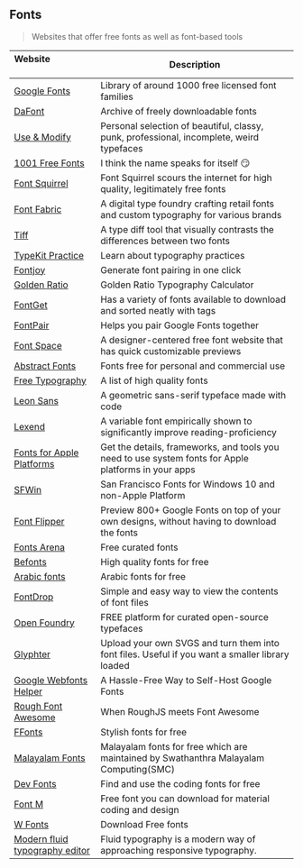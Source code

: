 ## Fonts

> Websites that offer free fonts as well as font-based tools

| Website                            | Description |
| --- | --- |
| [Google Fonts](https://fonts.google.com/) | Library of around 1000 free licensed font families |
| [DaFont](https://www.dafont.com/) | Archive of freely downloadable fonts |
| [Use & Modify](https://usemodify.com/) | Personal selection of beautiful, classy, punk, professional, incomplete, weird typefaces |
| [1001 Free Fonts](https://www.1001freefonts.com/) | I think the name speaks for itself 😏 |
| [Font Squirrel](https://www.fontsquirrel.com/) | Font Squirrel scours the internet for high quality, legitimately free fonts |
| [Font Fabric](https://www.fontfabric.com/free-fonts/) | A digital type foundry crafting retail fonts and custom typography for various brands |
| [Tiff](https://tiff.herokuapp.com/) | A type diff tool that visually contrasts the differences between two fonts |
| [TypeKit Practice](https://practice.typekit.com/) | Learn about typography practices |
| [Fontjoy](https://fontjoy.com/) | Generate font pairing in one click |
| [Golden Ratio](https://grtcalculator.com/) | Golden Ratio Typography Calculator |
| [FontGet](https://www.fontget.com/) | Has a variety of fonts available to download and sorted neatly with tags |
| [FontPair](https://fontpair.co/) | Helps you pair Google Fonts together |
| [Font Space](https://www.fontspace.com/) | A designer-centered free font website that has quick customizable previews |
| [Abstract Fonts](http://www.abstractfonts.com/) | Fonts free for personal and commercial use |
| [Free Typography](https://freetypography.com/) | A list of high quality fonts |
| [Leon Sans](https://github.com/cmiscm/leonsans/) | A geometric sans-serif typeface made with code |
| [Lexend](https://www.lexend.com/) | A variable font empirically shown to significantly improve reading-proficiency |
| [Fonts for Apple Platforms](https://developer.apple.com/fonts/) | Get the details, frameworks, and tools you need to use system fonts for Apple platforms in your apps |
| [SFWin](https://github.com/blaisck/sfwin/) | San Francisco Fonts for Windows 10 and non-Apple Platform |
| [Font Flipper](https://fontflipper.com/) | Preview 800+ Google Fonts on top of your own designs, without having to download the fonts |
| [Fonts Arena](https://fontsarena.com/) | Free curated fonts |
| [Befonts](https://befonts.com/) | High quality fonts for free |
| [Arabic fonts](https://arabicfonts.net/) | Arabic fonts for free |
| [FontDrop](https://fontdrop.info/) | Simple and easy way to view the contents of font files |
| [Open Foundry](https://open-foundry.com/) | FREE platform for curated open-source typefaces |
| [Glyphter](https://glyphter.com/) | Upload your own SVGS and turn them into font files. Useful if you want a smaller library loaded |
| [Google Webfonts Helper](https://google-webfonts-helper.herokuapp.com/fonts) | A Hassle-Free Way to Self-Host Google Fonts |
| [Rough Font Awesome](https://djamshed.github.io/rough-awesome-font/dist/) | When RoughJS meets Font Awesome |
| [FFonts](https://ffonts.net/) | Stylish fonts for free |
| [Malayalam Fonts](https://smc.org.in/fonts/) | Malayalam fonts for free which are maintained by Swathanthra Malayalam Computing(SMC) |
| [Dev Fonts](https://devfonts.gafi.dev/) | Find and use the coding fonts for free |
| [Font M](https://fontm.com/) | Free font you can download for material coding and design |
| [W Fonts](https://www.wfonts.com/) | Download Free fonts |
| [Modern fluid typography editor](https://modern-fluid-typography.vercel.app/) | Fluid typography is a modern way of approaching responsive typography. |